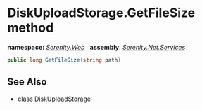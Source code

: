 # DiskUploadStorage.GetFileSize method
**namespace:** *[Serenity.Web](../../README.md#serenity.web-namespace)*   **assembly**: *[Serenity.Net.Services](../../README.md)*

```csharp
public long GetFileSize(string path)
```

## See Also

* class [DiskUploadStorage](../DiskUploadStorage.md)